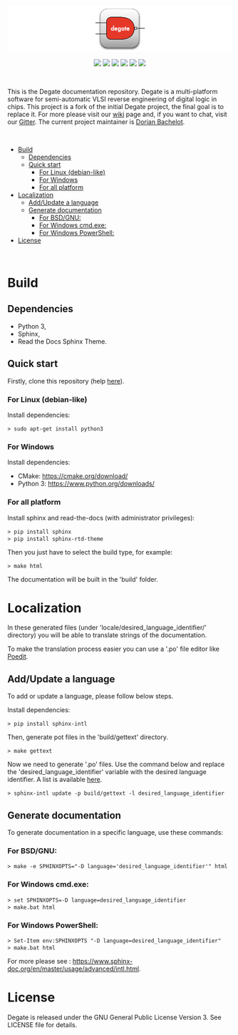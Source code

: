 ![DegateBanner](etc/degate_banner.png)

<p align="center">
    <a href="https://gitter.im/DegateCommunity/Degate" alt="Gitter">
        <img src="https://badges.gitter.im/DegateCommunity/Degate.svg" /></a>
    <a href="https://github.com/DegateCommunity/Degate/blob/master/LICENSE.TXT" alt="License">
        <img src="https://img.shields.io/github/license/DegateCommunity/Degate" /></a>
    <a href="https://github.com/DegateCommunity/Degate/issues" alt="GitHub Issues">
        <img src="https://img.shields.io/github/issues/DegateCommunity/Degate" /></a>
    <a href="https://github.com/DegateCommunity/Degate/commits/develop" alt="Last Commit">
        <img src="https://img.shields.io/github/last-commit/DegateCommunity/Degate/develop" /></a>
    <a href="https://github.com/DegateCommunity/Degate/releases" alt="Last Release">
        <img src="https://img.shields.io/github/release-date-pre/DegateCommunity/Degate" /></a>
    <a href="https://github.com/DegateCommunity/Degate/graphs/contributors" alt="Contributors">
        <img src="https://img.shields.io/github/contributors/DegateCommunity/Degate" /></a>
</p>

&nbsp;

This is the Degate documentation repository. Degate is a multi-platform software for semi-automatic VLSI reverse engineering of digital logic in chips. This project is a fork of the initial Degate project, the final goal is to replace it. For more please visit our [wiki](https://github.com/DegateCommunity/Degate/wiki) page and, if you want to chat, visit our [Gitter](https://gitter.im/DegateCommunity/Degate). The current project maintainer is [Dorian Bachelot](https://github.com/DorianBDev).

&nbsp;

- [Build](#build)
  - [Dependencies](#dependencies)
  - [Quick start](#quick-start)
    - [For Linux (debian-like)](#for-linux-debian-like)
    - [For Windows](#for-windows)
    - [For all platform](#for-all-platform)
- [Localization](#localization)
  - [Add/Update a language](#addupdate-a-language)
  - [Generate documentation](#generate-documentation)
    - [For BSD/GNU:](#for-bsdgnu)
    - [For Windows cmd.exe:](#for-windows-cmdexe)
    - [For Windows PowerShell:](#for-windows-powershell)
- [License](#license)

&nbsp;

# Build

## Dependencies

- Python 3,
- Sphinx,
- Read the Docs Sphinx Theme.

## Quick start

Firstly, clone this repository (help [here](https://docs.github.com/en/github/creating-cloning-and-archiving-repositories/cloning-a-repository)).

### For Linux (debian-like)

Install dependencies:
```console
> sudo apt-get install python3
```

### For Windows

Install dependencies:
- CMake: https://cmake.org/download/
- Python 3: https://www.python.org/downloads/

### For all platform

Install sphinx and read-the-docs (with administrator privileges):
```console
> pip install sphinx
> pip install sphinx-rtd-theme
```

Then you just have to select the build type, for example:
```console
> make html
```

The documentation will be built in the 'build' folder.

# Localization

In these generated files (under 'locale/desired_language_identifier/' directory) you will be able to translate strings of the documentation.

To make the translation process easier you can use a '.po' file editor like [Poedit](https://github.com/vslavik/poedit).

## Add/Update a language

To add or update a language, please follow below steps.

Install dependencies:
```console
> pip install sphinx-intl
```

Then, generate pot files in the 'build/gettext' directory.
```console
> make gettext
```

Now we need to generate '.po' files. Use the command below and replace the 'desired_language_identifier' variable with the desired language identifier. A list is available [here](https://www.sphinx-doc.org/en/master/usage/configuration.html#confval-language).
```console
> sphinx-intl update -p build/gettext -l desired_language_identifier
```

## Generate documentation

To generate documentation in a specific language, use these commands:

### For BSD/GNU:

```console
> make -e SPHINXOPTS="-D language='desired_language_identifier'" html
```

### For Windows cmd.exe:

```console
> set SPHINXOPTS=-D language=desired_language_identifier
> make.bat html
```

### For Windows PowerShell:

```console
> Set-Item env:SPHINXOPTS "-D language=desired_language_identifier"
> make.bat html
```

For more please see : https://www.sphinx-doc.org/en/master/usage/advanced/intl.html.

# License

Degate is released under the GNU General Public License Version 3. See LICENSE file for details.
